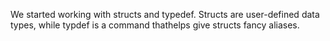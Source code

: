 We started working with structs and typedef. Structs are user-defined data types, while typdef is a command thathelps give structs fancy aliases.
